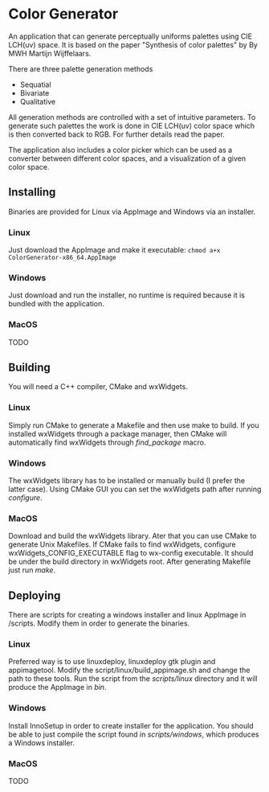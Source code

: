 # Color Generator

An application that can generate perceptually uniforms palettes using CIE LCH(uv) space.
It is based on the paper "Synthesis of color palettes" by By MWH Martijn Wijffelaars.

There are three palette generation methods
 - Sequatial
 - Bivariate
 - Qualitative

All generation methods are controlled with a set of intuitive parameters. To generate such palettes the work is done in CIE LCH(uv) color space which is then converted back to RGB. For further details read the paper.

The application also includes a color picker which can be used as a converter between different color spaces, and a visualization of a given color space.

## Installing

Binaries are provided for Linux via AppImage and Windows via an installer.

### Linux

Just download the AppImage and make it executable:
`chmod a+x ColorGenerator-x86_64.AppImage`

### Windows

Just download and run the installer, no runtime is required because it is bundled with the application.

### MacOS

TODO

## Building

You will need a C++ compiler, CMake and wxWidgets.

### Linux

Simply run CMake to generate a Makefile and then use make to build. If you installed wxWidgets through a package manager, then CMake will automatically find wxWidgets through _find_package_ macro.

### Windows

The wxWidgets library has to be installed or manually build (I prefer the latter case). Using CMake GUI you can set the wxWidgets path after running _configure_.

### MacOS

Download and build the wxWidgets library. Ater that you can use CMake to generate Unix Makefiles. If CMake fails to find wxWidgets, configure wxWidgets_CONFIG_EXECUTABLE flag to wx-config executable. It should be under the build directory in wxWidgets root. After generating Makefile just run _make_.

## Deploying

There are scripts for creating a windows installer and linux AppImage in /scripts. Modify them in order to generate the binaries.

### Linux

Preferred way is to use linuxdeploy, linuxdeploy gtk plugin and appimagetool.
Modify the script/linux/build_appimage.sh and change the path to these tools. Run the script from the _scripts/linux_ directory and it will produce the AppImage in _bin_.

### Windows

Install InnoSetup in order to create installer for the application. You should be able to just compile the script found in _scripts/windows_, which produces a Windows installer.

### MacOS

TODO
